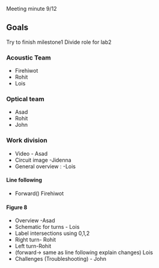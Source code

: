 Meeting minute 9/12

## Goals
Try to finish milestone1
Divide role for lab2

### Acoustic Team
  * Firehiwot
  * Rohit
  * Lois

### Optical team
  * Asad
  * Rohit
  * John
  
### Work division
  * Video - Asad 
  * Circuit image -Jidenna
  * General overview : -Lois 
  
 #### Line following
 * Forward() Firehiwot
 
 #### Figure 8
  * Overview -Asad
  * Schematic for turns - Lois
  * Label intersections using 0,1,2
  * Right turn- Rohit
  * Left turn-Rohit
  * (forward-> same as line following explain changes) Lois
  * Challenges (Troubleshooting) - John
